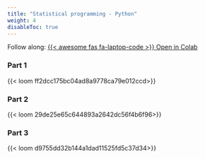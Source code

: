 ```yaml
---
title: "Statistical programming - Python"
weight: 4
disableToc: true
---
```


Follow along: 
[{{< awesome fas fa-laptop-code >}} Open in Colab](https://colab.research.google.com/github/SDS-AAU/SDS-master/blob/master/M1/notebooks/DS_basics_data_manipulation_application_py.ipynb)

### Part 1
{{< loom ff2dcc175bc04ad8a9778ca79e012ccd>}}

### Part 2
{{< loom 29de25e65c644893a2642dc56f4b6f96>}}

### Part 3
{{< loom d9755dd32b144a1dad11525fd5c37d34>}}








<!-- 
# Slides

* [{{< awesome far fa-smile-wink >}} HTML Notebook](https://sds-aau.github.io/SDS-master/M1/notebooks/DS_basics_basics_R.nb.html)

{{< gslides src="https://docs.google.com/presentation/d/e/2PACX-1vSIXw3wM5oiQ-7A2PUUaXk4w5bo0QM8zQCzcaGxDCW5V_F4PYIB8_wcuyn0qv2IZYH24II4-Ozo8F7d/embed?start=false&loop=false&delayms=3000" >}}

-->